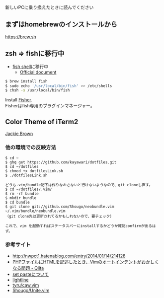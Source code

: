 新しいPCに乗り換えたときに読んでください

## まずはhomebrewのインストールから

https://brew.sh

## zsh => fishに移行中

- [fish shell](https://github.com/fish-shell/fish-shell)に移行中  
  - [Official document](https://fishshell.com/docs/current/index.html)

```sh
$ brew install fish
$ sudo echo '/usr/local/bin/fish' >> /etc/shells
$ chsh -s /usr/local/bin/fish
```

Install [Fisher](https://github.com/jorgebucaran/fisher).  
Fisherはfish専用のプラグインマネージャー。


## Color Theme of iTerm2

[Jackie Brown](https://raw.githubusercontent.com/mbadolato/iTerm2-Color-Schemes/master/schemes/Jackie%20Brown.itermcolors)

### 他の環境での反映方法
``` 
$ cd ~
$ ghq get https://github.com/kayawari/dotfiles.git
$ cd ~/dotfiles
$ chmod +x dotfilesLink.sh
$ ./dotfilesLink.sh 

どうも.vim/bundle配下は作りなおさないと行けないようなので、git cloneし直す。
$ cd ~/dotfiles/.vim/
$ rm -rf bundle
$ mkdir bundle
$ cd bundle
$ git clone git://github.com/Shougo/neobundle.vim ~/.vim/bundle/neobundle.vim
（git clone先は更新されてるかもしれないので、要チェック）

これで、vim を起動すればステータスバーにinstallするかどうか確認confirmが出るはず。
```

### 参考サイト

* http://nwpct1.hatenablog.com/entry/2014/01/14/214128
* [PHPファイルにHTMLを記述したとき、Vimのオートインデントがおかしくなる問題 - Qiita](http://qiita.com/hashiohiro/items/71a47061e91b61bbb189)
* [set pasteについて](http://qiita.com/quwa/items/019250dbca167985fe32)
* [lightline](https://github.com/itchyny/lightline.vim)
* [tyru/caw.vim](https://github.com/tyru/caw.vim)
* [Shougo/Unite.vim](https://github.com/Shougo/unite.vim)
